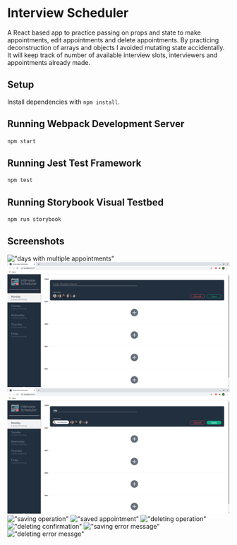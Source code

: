 # Interview Scheduler
A React based app to practice passing on props and state to make appointments, edit appointments and delete appointments. By practicing deconstruction of arrays and objects I avoided mutating state accidentally. It will keep track of number of available interview slots, interviewers and appointments already made.

## Setup

Install dependencies with `npm install`.

## Running Webpack Development Server

```sh
npm start
```

## Running Jest Test Framework

```sh
npm test
```

## Running Storybook Visual Testbed

```sh
npm run storybook
```
## Screenshots
!["days with multiple appointments"](docs/days_with_multiple_appointments.png)
!["days selected"](docs/dayselected.png)
!["day selected with interviewer"](docs/dayselected_interviewerchosen.png)
!["saving operation"](docs/saving_operation.png)
!["saved appointment"](docs/saved_appointment.png)
!["deleting operation"](docs/deleting_operation.png)
!["deleting confirmation"](docs/deleting_confirmation.png)
!["saving error message"](docs/saving_error_message.png)
!["deleting error messge"](docs/delet_error_message.png)

